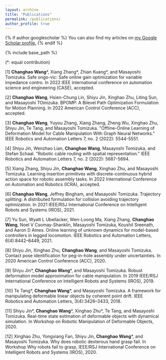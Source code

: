 ```yaml
---
layout: archive
title: "Publications"
permalink: /publications/
author_profile: true
---
```


{% if author.googlescholar %}
  You can also find my articles on <u><a href="{{author.googlescholar}}">my Google Scholar profile</a>.</u>
{% endif %}

{% include base_path %}

(\*: equal contribution)

[1] **Changhao Wang**\*, Xiang Zhang\*, Zhian Kuang\*, and Masayoshi Tomizuka. Safe ongo-vic: Safe online gain optimization for variable impedance contro. In 2022 IEEE international conference on automation science and engineering (CASE), accepted.

[2] **Changhao Wang**, Hsien-Chung Lin, Shiyu Jin, Xinghao Zhu, Liting Sun, and Masayoshi TOmizuka. BPOMP: A Bilevel Path Optimization Formulation for Motion Planning. In 2022 American Control Conference (ACC), accepted.

[3] **Changhao Wang**, Yuyou Zhang, Xiang Zhang, Zheng Wu, Xinghao Zhu, Shiyu Jin, Te Tang, and Masayoshi Tomizuka. "Offline-Online Learning of Deformation Model for Cable Manipulation With Graph Neural Networks." IEEE Robotics and Automation Letters 7, no. 2 (2022): 5544-5551.

[4] Shiyu Jin, Wenzhao Lian, **Changhao Wang**, Masayoshi Tomizuka, and Stefan Schaal. "Robotic cable routing with spatial representation." IEEE Robotics and Automation Letters 7, no. 2 (2022): 5687-5694.

[5] Xiang Zhang, Shiyu Jin, **Changhao Wang**, Xinghao Zhu, and Masayoshi Tomizuka. Learning insertion primitives with discrete-continuous hybrid action space for robotic assembly tasks. In 2022 International Conference on Automation and Robotics (ICRA), accepted.

[6] **Changhao Wang**, Jeffrey Bingham, and Masayoshi Tomizuka. Trajectory splitting: A distributed formulation for collision avoiding trajectory optimization. In 2021 IEEE/RSJ International Conference on Intelligent Robots and Systems (IROS), 2021.

[7] Yu Sun, Wyatt L Ubellacker, Wen-Loong Ma, Xiang Zhang, **Changhao Wang**, Noel V Csomay-Shanklin, Masayoshi Tomizuka, Koushil Sreenath, and Aaron D Ames. Online learning of unknown dynamics for model-based controllers in legged locomotion. IEEE Robotics and Automation Letters, 6(4):8442–8449, 2021.

[8] Shiyu Jin, Xinghao Zhu, **Changhao Wang**, and Masayoshi Tomizuka. Contact pose identification for peg-in-hole assembly under uncertainties. In 2020 American Control Conference (ACC), 2020.

[9] Shiyu Jin\*, **Changhao Wang**\*, and Masayoshi Tomizuka. Robust deformation model approximation for cable manipulation. In 2019 IEEE/RSJ International Conference on Intelligent Robots and Systems (IROS), 2019.

[10] Te Tang\*, **Changhao Wang**\*, and Masayoshi Tomizuka. A framework for manipulating deformable linear objects by coherent point drift. IEEE Robotics and Automation Letters, 3(4):3426–3433, 2018.

[11] Shiyu Jin\*, **Changhao Wang**\*, Xinghao Zhu\*, Te Tang, and Masayoshi Tomizuka. Real-time state estimation of deformable objects with dynamical simulation. In Workshop on Robotic Manipulation of Deformable Objects, 2020.

[12] Xinghao Zhu, Yongxiang Fan, Shiyu Jin, **Changhao Wang**\*, and Masayoshi Tomizuka. Why does robotic dexterous hand grasp fail. In Workshop Why robots fail to grasp, IEEE/RSJ International Conference on Intelligent Robots and Systems (IROS), 2020.